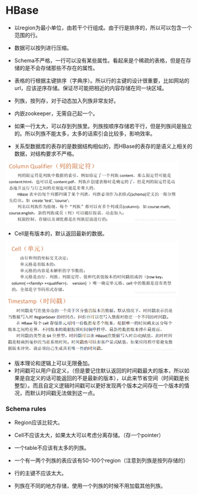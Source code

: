 # HBase

+ 以region为最小单位，由若干个行组成。由于行是排序的，所以可以包含一个范围的行。
+ 数据可以按列进行压缩。
+ Schema不严格，一行可以没有某些属性。看起来是个稀疏的表格，但是在存储的是不会存储那些不存在的属性。
+ 表格的行根据主键排序（字典序）。所以行的主键的设计很重要，比如网站的url，应该逆序存储。保证尽可能把相近的内容存储在同一块区域。
+ 列族，按列存，对于动态加入列族非常友好。

+ 内嵌zookeeper，无需自己起一个。
+ 如果一行太大，可以存到列族里。列族按顺序存储若干行，但是列族间是独立的。所以列族不能太多，太多的话索引会比较多，影响效率。
+ 关系型数据库的表存的是数据结构相似的，而HBase的表存的是语义上相关的数据，对结构要求不严格。

<img src="imgs/hbase_column.png" alt="img" style="zoom:50%;" />

+ Cell是有版本的，默认返回最新的数据。

<img src="imgs/hbase_cell.png" alt="img" style="zoom:50%;" />

<img src="imgs/hbase_timestamp.png" alt="img" style="zoom:50%;" />

+ 版本理论和逻辑上可以无限叠加。
+ 时间戳可以用户自定义，（但是要记住默认返回的时间戳最大的版本，所以如果是自定义的话可能返回的不是最新的版本），以此来节省空间（时间戳是长整型）。而且自定义逻辑时间戳可以更好发现两个版本之间存在一个版本的情况，而默认时间戳无法做到这一点。

### Schema rules

+ Region应该比较大。
+ Cell不应该太大，如果太大可以考虑分离存储。（存一个pointer）
+ 一个table不应该有太多的列族。
+ 一个有一两个列族的表应该有50-100个region（注意到列族是按列存储的）
+ 行的主键不应该太大。

+ 列族在不同的地方存储，使用一个列族的时候不用加载其他列族。
